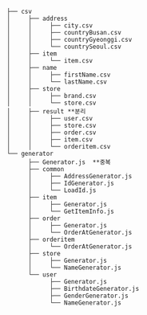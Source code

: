     ├── csv
    │     ├── address
    │     │     ├── city.csv
    │     │     ├── countryBusan.csv
    │     │     ├── countryGyeonggi.csv
    │     │     └── countrySeoul.csv
    │     ├── item
    │     │     └── item.csv
    │     ├── name
    │     │     ├── firstName.csv
    │     │     └── lastName.csv
    │     ├── store
    │     │     ├── brand.csv
    │     │     └── store.csv
    │     ├── result **분리
    │     │     ├── user.csv
    │     │     ├── store.csv
    │     │     ├── order.csv
    │     │     ├── item.csv
    │     │     └── orderitem.csv
    └── generator
          ├── Generator.js  **중복
          ├── common
          │     ├── AddressGenerator.js
          │     ├── IdGenerator.js
          │     └── LoadId.js
          ├── item
          │     ├── Generator.js
          │     └── GetItemInfo.js
          ├── order
          │     ├── Generator.js
          │     └── OrderAtGenerator.js
          ├── orderitem
          │     └── OrderAtGenerator.js
          ├── store
          │     ├── Generator.js
          │     └── NameGenerator.js
          └── user
                ├── Generator.js
                ├── BirthdateGenerator.js
                ├── GenderGenerator.js
                └── NameGenerator.js
